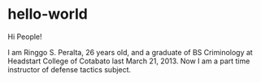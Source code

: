 # hello-world

Hi People!

I am Ringgo S. Peralta, 26 years old, and a graduate of BS Criminology at Headstart College of Cotabato last March 21, 2013.
Now I am a part time instructor of defense tactics subject.
